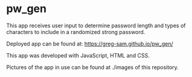 # pw_gen

This app receives user input to determine password length and types of characters to include in a randomized strong password.

Deployed app can be found at: https://greg-sam.github.io/pw_gen/

This app was developed with JavaScript, HTML and CSS.

Pictures of the app in use can be found at ./images of this repository.


